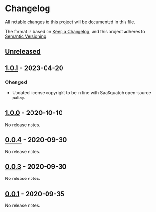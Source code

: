 # Changelog

All notable changes to this project will be documented in this file.

The format is based on [Keep a Changelog](https://keepachangelog.com/en/1.0.0/),
and this project adheres to [Semantic Versioning](https://semver.org/spec/v2.0.0.html).

## [Unreleased]

## [1.0.1] - 2023-04-20

### Changed
- Updated license copyright to be in line with SaaSquatch open-source policy.

## [1.0.0] - 2020-10-10

No release notes.

## [0.0.4] - 2020-09-30

No release notes.

## [0.0.3] - 2020-09-30

No release notes.

## [0.0.1] - 2020-09-35

No release notes.


[unreleased]: https://github.com/saasquatch/html-email-for-react/compare/v1.0.1...HEAD
[1.0.1]: https://github.com/saasquatch/html-email-for-react/releases/tag/v1.0.1
[1.0.0]: https://github.com/saasquatch/html-email-for-react/releases/tag/v1.0.0
[0.0.4]: https://github.com/saasquatch/html-email-for-react/releases/tag/v0.0.4
[0.0.3]: https://github.com/saasquatch/html-email-for-react/releases/tag/v0.0.3
[0.0.1]: https://github.com/saasquatch/html-email-for-react/releases/tag/v0.0.1